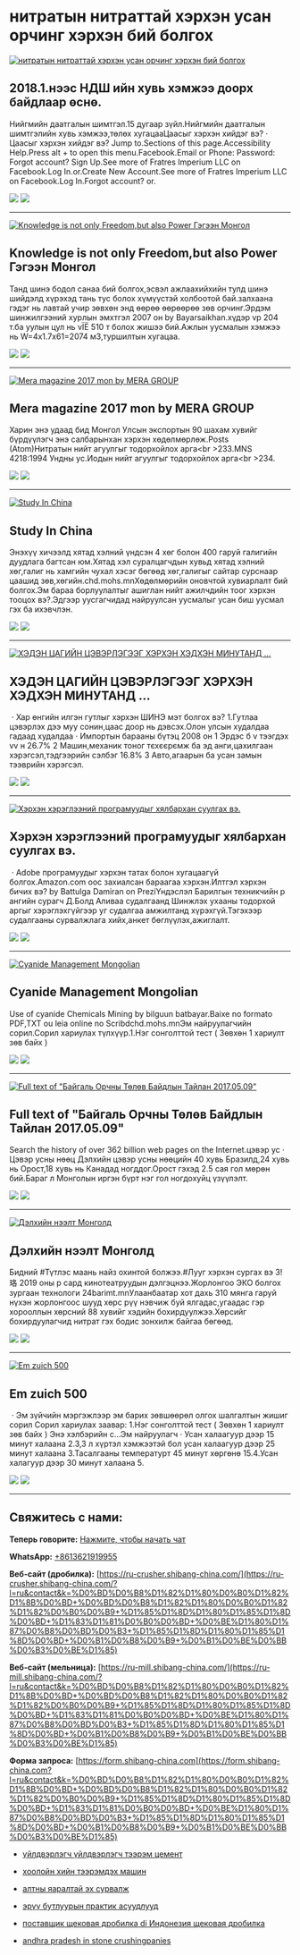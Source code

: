# нитратын нитраттай хэрхэн усан орчинг хэрхэн бий болгох

<a href="https://swt.shibang-china.com/?l=ru&img&k=%D0%BD%D0%B8%D1%82%D1%80%D0%B0%D1%82%D1%8B%D0%BD+%D0%BD%D0%B8%D1%82%D1%80%D0%B0%D1%82%D1%82%D0%B0%D0%B9+%D1%85%D1%8D%D1%80%D1%85%D1%8D%D0%BD+%D1%83%D1%81%D0%B0%D0%BD+%D0%BE%D1%80%D1%87%D0%B8%D0%BD%D0%B3+%D1%85%D1%8D%D1%80%D1%85%D1%8D%D0%BD+%D0%B1%D0%B8%D0%B9+%D0%B1%D0%BE%D0%BB%D0%B3%D0%BE%D1%85" target="_blank">![нитратын нитраттай хэрхэн усан орчинг хэрхэн бий болгох](http://static.shibang-china.com/all-800x300/1505.jpg)</a>

## 2018.1.нээс НДШ ийн хувь хэмжээ доорх байдлаар өснө.
Нийгмийн даатгалын шимтгэл.15 дугаар зүйл.Нийгмийн даатгалын шимтгэлийн хувь хэмжээ,төлөх хугацааЦаасыг хэрхэн хийдэг вэ?&nbsp;&#0183;&#32;Цаасыг хэрхэн хийдэг вэ? Jump to.Sections of this page.Accessibility Help.Press alt + to open this menu.Facebook.Email or Phone: Password: Forgot account? Sign Up.See more of Fratres Imperium LLC on Facebook.Log In.or.Create New Account.See more of Fratres Imperium LLC on Facebook.Log In.Forgot account? or.


<a href="https://whatsapp.shibangsoft.com/WhatsApp.php" target="_blank" title="WhatsApp">![](http://static.shibang-china.com/icon/whatsapp.png)</a> <a href="https://swt.shibang-china.com/?l=ru&icon&k=%D0%BD%D0%B8%D1%82%D1%80%D0%B0%D1%82%D1%8B%D0%BD+%D0%BD%D0%B8%D1%82%D1%80%D0%B0%D1%82%D1%82%D0%B0%D0%B9+%D1%85%D1%8D%D1%80%D1%85%D1%8D%D0%BD+%D1%83%D1%81%D0%B0%D0%BD+%D0%BE%D1%80%D1%87%D0%B8%D0%BD%D0%B3+%D1%85%D1%8D%D1%80%D1%85%D1%8D%D0%BD+%D0%B1%D0%B8%D0%B9+%D0%B1%D0%BE%D0%BB%D0%B3%D0%BE%D1%85" target="_blank">![](http://static.shibang-china.com/icon/chat-ru.png)</a>

---

<a href="https://swt.shibang-china.com/?l=ru&img&k=%D0%BD%D0%B8%D1%82%D1%80%D0%B0%D1%82%D1%8B%D0%BD+%D0%BD%D0%B8%D1%82%D1%80%D0%B0%D1%82%D1%82%D0%B0%D0%B9+%D1%85%D1%8D%D1%80%D1%85%D1%8D%D0%BD+%D1%83%D1%81%D0%B0%D0%BD+%D0%BE%D1%80%D1%87%D0%B8%D0%BD%D0%B3+%D1%85%D1%8D%D1%80%D1%85%D1%8D%D0%BD+%D0%B1%D0%B8%D0%B9+%D0%B1%D0%BE%D0%BB%D0%B3%D0%BE%D1%85" target="_blank">![Knowledge is not only Freedom,but also Power Гэгээн Монгол](http://static.shibang-china.com/all-800x300/1371.jpg)</a>

## Knowledge is not only Freedom,but also Power Гэгээн Монгол
Танд шинэ бодол санаа бий болгох,эсвэл ажлаахийхийн тулд шинэ шийдэлд хүрэхэд тань тус болох хүмүүстэй холбоотой бай.залхаана гэдэг нь лавтай учир зөвхөн энд өөрөө өөрөөрөө зөв орчинг.Эрдэм шинжилгээний хурлын эмхтгэл 2007 он by Bayarsaikhan.хүдэр vp 204 т.ба уулын цул нь v&#207;&#203; 510 т болох жишээ бий.Ажлын уусмалын хэмжээ нь W=4х1.7х61=2074 м3,туршилтын хугацаа.


<a href="https://whatsapp.shibangsoft.com/WhatsApp.php" target="_blank" title="WhatsApp">![](http://static.shibang-china.com/icon/whatsapp.png)</a> <a href="https://swt.shibang-china.com/?l=ru&icon&k=%D0%BD%D0%B8%D1%82%D1%80%D0%B0%D1%82%D1%8B%D0%BD+%D0%BD%D0%B8%D1%82%D1%80%D0%B0%D1%82%D1%82%D0%B0%D0%B9+%D1%85%D1%8D%D1%80%D1%85%D1%8D%D0%BD+%D1%83%D1%81%D0%B0%D0%BD+%D0%BE%D1%80%D1%87%D0%B8%D0%BD%D0%B3+%D1%85%D1%8D%D1%80%D1%85%D1%8D%D0%BD+%D0%B1%D0%B8%D0%B9+%D0%B1%D0%BE%D0%BB%D0%B3%D0%BE%D1%85" target="_blank">![](http://static.shibang-china.com/icon/chat-ru.png)</a>

---

<a href="https://swt.shibang-china.com/?l=ru&img&k=%D0%BD%D0%B8%D1%82%D1%80%D0%B0%D1%82%D1%8B%D0%BD+%D0%BD%D0%B8%D1%82%D1%80%D0%B0%D1%82%D1%82%D0%B0%D0%B9+%D1%85%D1%8D%D1%80%D1%85%D1%8D%D0%BD+%D1%83%D1%81%D0%B0%D0%BD+%D0%BE%D1%80%D1%87%D0%B8%D0%BD%D0%B3+%D1%85%D1%8D%D1%80%D1%85%D1%8D%D0%BD+%D0%B1%D0%B8%D0%B9+%D0%B1%D0%BE%D0%BB%D0%B3%D0%BE%D1%85" target="_blank">![Mera magazine 2017 mon by MERA GROUP](http://static.shibang-china.com/all-800x300/296.jpg)</a>

## Mera magazine 2017 mon by MERA GROUP
Харин энэ удаад бид Монгол Улсын экспортын 90 шахам хувийг бүрдүүлэгч энэ салбарынхан хэрхэн хөдөлмөрлөж.Posts (Atom)Нитратын нийт агуулгыг тодорхойлох арга&lt;br &gt;233.MNS 4218:1994 Ундны ус.Иодын нийт агуулгыг тодорхойлох арга&lt;br &gt;234.


<a href="https://whatsapp.shibangsoft.com/WhatsApp.php" target="_blank" title="WhatsApp">![](http://static.shibang-china.com/icon/whatsapp.png)</a> <a href="https://swt.shibang-china.com/?l=ru&icon&k=%D0%BD%D0%B8%D1%82%D1%80%D0%B0%D1%82%D1%8B%D0%BD+%D0%BD%D0%B8%D1%82%D1%80%D0%B0%D1%82%D1%82%D0%B0%D0%B9+%D1%85%D1%8D%D1%80%D1%85%D1%8D%D0%BD+%D1%83%D1%81%D0%B0%D0%BD+%D0%BE%D1%80%D1%87%D0%B8%D0%BD%D0%B3+%D1%85%D1%8D%D1%80%D1%85%D1%8D%D0%BD+%D0%B1%D0%B8%D0%B9+%D0%B1%D0%BE%D0%BB%D0%B3%D0%BE%D1%85" target="_blank">![](http://static.shibang-china.com/icon/chat-ru.png)</a>

---

<a href="https://swt.shibang-china.com/?l=ru&img&k=%D0%BD%D0%B8%D1%82%D1%80%D0%B0%D1%82%D1%8B%D0%BD+%D0%BD%D0%B8%D1%82%D1%80%D0%B0%D1%82%D1%82%D0%B0%D0%B9+%D1%85%D1%8D%D1%80%D1%85%D1%8D%D0%BD+%D1%83%D1%81%D0%B0%D0%BD+%D0%BE%D1%80%D1%87%D0%B8%D0%BD%D0%B3+%D1%85%D1%8D%D1%80%D1%85%D1%8D%D0%BD+%D0%B1%D0%B8%D0%B9+%D0%B1%D0%BE%D0%BB%D0%B3%D0%BE%D1%85" target="_blank">![Study In China](http://static.shibang-china.com/all-800x300/481.jpg)</a>

## Study In China
Энэхүү хичээлд хятад хэлний үндсэн 4 хөг болон 400 гаруй галигийн дуудлага багтсан юм.Хятад хэл суралцагчдын хувьд хятад хэлний хөг,галиг нь хамгийн чухал хэсэг бөгөөд хөг,галигыг сайтар сурснаар цаашид зөв,хөгийн.chd.mohs.mnХөдөлмөрийн оновчтой хувиарлалт бий болгох.Эм бараа борлуулалтыг ашиглан нийт ажилчдийн тоог хэрхэн тооцох вэ?.Эдгээр уусгагчидад найруулсан уусмалыг усан биш уусмал гэх ба ихэвчлэн.


<a href="https://whatsapp.shibangsoft.com/WhatsApp.php" target="_blank" title="WhatsApp">![](http://static.shibang-china.com/icon/whatsapp.png)</a> <a href="https://swt.shibang-china.com/?l=ru&icon&k=%D0%BD%D0%B8%D1%82%D1%80%D0%B0%D1%82%D1%8B%D0%BD+%D0%BD%D0%B8%D1%82%D1%80%D0%B0%D1%82%D1%82%D0%B0%D0%B9+%D1%85%D1%8D%D1%80%D1%85%D1%8D%D0%BD+%D1%83%D1%81%D0%B0%D0%BD+%D0%BE%D1%80%D1%87%D0%B8%D0%BD%D0%B3+%D1%85%D1%8D%D1%80%D1%85%D1%8D%D0%BD+%D0%B1%D0%B8%D0%B9+%D0%B1%D0%BE%D0%BB%D0%B3%D0%BE%D1%85" target="_blank">![](http://static.shibang-china.com/icon/chat-ru.png)</a>

---

<a href="https://swt.shibang-china.com/?l=ru&img&k=%D0%BD%D0%B8%D1%82%D1%80%D0%B0%D1%82%D1%8B%D0%BD+%D0%BD%D0%B8%D1%82%D1%80%D0%B0%D1%82%D1%82%D0%B0%D0%B9+%D1%85%D1%8D%D1%80%D1%85%D1%8D%D0%BD+%D1%83%D1%81%D0%B0%D0%BD+%D0%BE%D1%80%D1%87%D0%B8%D0%BD%D0%B3+%D1%85%D1%8D%D1%80%D1%85%D1%8D%D0%BD+%D0%B1%D0%B8%D0%B9+%D0%B1%D0%BE%D0%BB%D0%B3%D0%BE%D1%85" target="_blank">![ХЭДЭН ЦАГИЙН ЦЭВЭРЛЭГЭЭГ ХЭРХЭН ХЭДХЭН МИНУТАНД …](http://static.shibang-china.com/all-800x300/1177.jpg)</a>

## ХЭДЭН ЦАГИЙН ЦЭВЭРЛЭГЭЭГ ХЭРХЭН ХЭДХЭН МИНУТАНД …
&nbsp;&#0183;&#32;Хар өнгийн илгэн гутлыг хэрхэн ШИНЭ мэт болгох вэ? 1.Гутлаа цэвэрлэх дээ муу сонин,цаас доор нь дэвсэх.Олон улсын худалдаа гадаад худалдаа&nbsp;&#0183;&#32;Импортын барааны бүтэц 2008 он 1 Эрдэс б v тээгдэх vv н 26.7% 2 Машин,механик тоног тєхєєрємж ба эд анги,цахилгаан хэрэгсэл,тэдгээрийн сэлбэг 16.8% 3 Авто,агаарын ба усан замын тээврийн хэрэгсэл.


<a href="https://whatsapp.shibangsoft.com/WhatsApp.php" target="_blank" title="WhatsApp">![](http://static.shibang-china.com/icon/whatsapp.png)</a> <a href="https://swt.shibang-china.com/?l=ru&icon&k=%D0%BD%D0%B8%D1%82%D1%80%D0%B0%D1%82%D1%8B%D0%BD+%D0%BD%D0%B8%D1%82%D1%80%D0%B0%D1%82%D1%82%D0%B0%D0%B9+%D1%85%D1%8D%D1%80%D1%85%D1%8D%D0%BD+%D1%83%D1%81%D0%B0%D0%BD+%D0%BE%D1%80%D1%87%D0%B8%D0%BD%D0%B3+%D1%85%D1%8D%D1%80%D1%85%D1%8D%D0%BD+%D0%B1%D0%B8%D0%B9+%D0%B1%D0%BE%D0%BB%D0%B3%D0%BE%D1%85" target="_blank">![](http://static.shibang-china.com/icon/chat-ru.png)</a>

---

<a href="https://swt.shibang-china.com/?l=ru&img&k=%D0%BD%D0%B8%D1%82%D1%80%D0%B0%D1%82%D1%8B%D0%BD+%D0%BD%D0%B8%D1%82%D1%80%D0%B0%D1%82%D1%82%D0%B0%D0%B9+%D1%85%D1%8D%D1%80%D1%85%D1%8D%D0%BD+%D1%83%D1%81%D0%B0%D0%BD+%D0%BE%D1%80%D1%87%D0%B8%D0%BD%D0%B3+%D1%85%D1%8D%D1%80%D1%85%D1%8D%D0%BD+%D0%B1%D0%B8%D0%B9+%D0%B1%D0%BE%D0%BB%D0%B3%D0%BE%D1%85" target="_blank">![Хэрхэн хэрэглээний програмуудыг хялбархан суулгах вэ.](http://static.shibang-china.com/all-800x300/828.jpg)</a>

## Хэрхэн хэрэглээний програмуудыг хялбархан суулгах вэ.
&nbsp;&#0183;&#32;Adobe програмуудыг хэрхэн татах болон хугацаагүй болгох.Amazon.com оос захиалсан бараагаа хэрхэн.Илтгэл хэрхэн бичих вэ? by Battulga Damiran on PreziҮндэслэл Барилгын техникчийн р ангийн сурагч Д.Болд Аливаа судалгаанд Шинжлэх ухааны тодорхой аргыг хэрэглэхгүйгээр уг судалгаа амжилтанд хүрэхгүй.Тэгэхээр судалгааны сурвалжлага хийх,анкет бөглүүлэх,ажиглалт.


<a href="https://whatsapp.shibangsoft.com/WhatsApp.php" target="_blank" title="WhatsApp">![](http://static.shibang-china.com/icon/whatsapp.png)</a> <a href="https://swt.shibang-china.com/?l=ru&icon&k=%D0%BD%D0%B8%D1%82%D1%80%D0%B0%D1%82%D1%8B%D0%BD+%D0%BD%D0%B8%D1%82%D1%80%D0%B0%D1%82%D1%82%D0%B0%D0%B9+%D1%85%D1%8D%D1%80%D1%85%D1%8D%D0%BD+%D1%83%D1%81%D0%B0%D0%BD+%D0%BE%D1%80%D1%87%D0%B8%D0%BD%D0%B3+%D1%85%D1%8D%D1%80%D1%85%D1%8D%D0%BD+%D0%B1%D0%B8%D0%B9+%D0%B1%D0%BE%D0%BB%D0%B3%D0%BE%D1%85" target="_blank">![](http://static.shibang-china.com/icon/chat-ru.png)</a>

---

<a href="https://swt.shibang-china.com/?l=ru&img&k=%D0%BD%D0%B8%D1%82%D1%80%D0%B0%D1%82%D1%8B%D0%BD+%D0%BD%D0%B8%D1%82%D1%80%D0%B0%D1%82%D1%82%D0%B0%D0%B9+%D1%85%D1%8D%D1%80%D1%85%D1%8D%D0%BD+%D1%83%D1%81%D0%B0%D0%BD+%D0%BE%D1%80%D1%87%D0%B8%D0%BD%D0%B3+%D1%85%D1%8D%D1%80%D1%85%D1%8D%D0%BD+%D0%B1%D0%B8%D0%B9+%D0%B1%D0%BE%D0%BB%D0%B3%D0%BE%D1%85" target="_blank">![Cyanide Management Mongolian](http://static.shibang-china.com/all-800x300/696.jpg)</a>

## Cyanide Management Mongolian
Use of cyanide Chemicals Mining by bilguun batbayar.Baixe no formato PDF,TXT ou leia online no Scribdchd.mohs.mnЭм найруулагчийн сорил.Сорил хариулах түлхүүр.1.Нэг сонголттой тест ( Зөвхөн 1 хариулт зөв байх )


<a href="https://whatsapp.shibangsoft.com/WhatsApp.php" target="_blank" title="WhatsApp">![](http://static.shibang-china.com/icon/whatsapp.png)</a> <a href="https://swt.shibang-china.com/?l=ru&icon&k=%D0%BD%D0%B8%D1%82%D1%80%D0%B0%D1%82%D1%8B%D0%BD+%D0%BD%D0%B8%D1%82%D1%80%D0%B0%D1%82%D1%82%D0%B0%D0%B9+%D1%85%D1%8D%D1%80%D1%85%D1%8D%D0%BD+%D1%83%D1%81%D0%B0%D0%BD+%D0%BE%D1%80%D1%87%D0%B8%D0%BD%D0%B3+%D1%85%D1%8D%D1%80%D1%85%D1%8D%D0%BD+%D0%B1%D0%B8%D0%B9+%D0%B1%D0%BE%D0%BB%D0%B3%D0%BE%D1%85" target="_blank">![](http://static.shibang-china.com/icon/chat-ru.png)</a>

---

<a href="https://swt.shibang-china.com/?l=ru&img&k=%D0%BD%D0%B8%D1%82%D1%80%D0%B0%D1%82%D1%8B%D0%BD+%D0%BD%D0%B8%D1%82%D1%80%D0%B0%D1%82%D1%82%D0%B0%D0%B9+%D1%85%D1%8D%D1%80%D1%85%D1%8D%D0%BD+%D1%83%D1%81%D0%B0%D0%BD+%D0%BE%D1%80%D1%87%D0%B8%D0%BD%D0%B3+%D1%85%D1%8D%D1%80%D1%85%D1%8D%D0%BD+%D0%B1%D0%B8%D0%B9+%D0%B1%D0%BE%D0%BB%D0%B3%D0%BE%D1%85" target="_blank">![Full text of &quot;Байгаль Орчны Төлөв Байдлын Тайлан 2017.05.09&quot;](http://static.shibang-china.com/all-800x300/465.jpg)</a>

## Full text of &quot;Байгаль Орчны Төлөв Байдлын Тайлан 2017.05.09&quot;
Search the history of over 362 billion web pages on the Internet.цэвэр ус&nbsp;&#0183;&#32;Цэвэр усны нөөц Дэлхийн цэвэр усны нөөцийн 40 хувь Бразилд,24 хувь нь Орост,18 хувь нь Канадад ногддог.Орост гэхэд 2.5 сая гол мөрөн бий.Бараг л Монголын иргэн бүрт нэг гол ногдохуйц үзүүлэлт.


<a href="https://whatsapp.shibangsoft.com/WhatsApp.php" target="_blank" title="WhatsApp">![](http://static.shibang-china.com/icon/whatsapp.png)</a> <a href="https://swt.shibang-china.com/?l=ru&icon&k=%D0%BD%D0%B8%D1%82%D1%80%D0%B0%D1%82%D1%8B%D0%BD+%D0%BD%D0%B8%D1%82%D1%80%D0%B0%D1%82%D1%82%D0%B0%D0%B9+%D1%85%D1%8D%D1%80%D1%85%D1%8D%D0%BD+%D1%83%D1%81%D0%B0%D0%BD+%D0%BE%D1%80%D1%87%D0%B8%D0%BD%D0%B3+%D1%85%D1%8D%D1%80%D1%85%D1%8D%D0%BD+%D0%B1%D0%B8%D0%B9+%D0%B1%D0%BE%D0%BB%D0%B3%D0%BE%D1%85" target="_blank">![](http://static.shibang-china.com/icon/chat-ru.png)</a>

---

<a href="https://swt.shibang-china.com/?l=ru&img&k=%D0%BD%D0%B8%D1%82%D1%80%D0%B0%D1%82%D1%8B%D0%BD+%D0%BD%D0%B8%D1%82%D1%80%D0%B0%D1%82%D1%82%D0%B0%D0%B9+%D1%85%D1%8D%D1%80%D1%85%D1%8D%D0%BD+%D1%83%D1%81%D0%B0%D0%BD+%D0%BE%D1%80%D1%87%D0%B8%D0%BD%D0%B3+%D1%85%D1%8D%D1%80%D1%85%D1%8D%D0%BD+%D0%B1%D0%B8%D0%B9+%D0%B1%D0%BE%D0%BB%D0%B3%D0%BE%D1%85" target="_blank">![Дэлхийн нээлт Монголд](http://static.shibang-china.com/all-800x300/614.jpg)</a>

## Дэлхийн нээлт Монголд
Бидний #Түтлэс маань найз охинтой болжээ.#Лууг хэрхэн сургах вэ 3! 珞 2019 оны р сард кинотеатруудын дэлгэцнээ.Жорлонгоо ЭКО болгох зургаан технологи 24barimt.mnУлаанбаатар хот дахь 310 мянга гаруй нүхэн жорлонгоос шууд хөрс рүү нэвчиж буй ялгадас,угаадас гэр хорооллын хөрсний 88 хувийг хэдийн бохирдуулжээ.Хөрсийг бохирдуулагчид нитрат гэх бодис зонхилж байгаа бөгөөд.


<a href="https://whatsapp.shibangsoft.com/WhatsApp.php" target="_blank" title="WhatsApp">![](http://static.shibang-china.com/icon/whatsapp.png)</a> <a href="https://swt.shibang-china.com/?l=ru&icon&k=%D0%BD%D0%B8%D1%82%D1%80%D0%B0%D1%82%D1%8B%D0%BD+%D0%BD%D0%B8%D1%82%D1%80%D0%B0%D1%82%D1%82%D0%B0%D0%B9+%D1%85%D1%8D%D1%80%D1%85%D1%8D%D0%BD+%D1%83%D1%81%D0%B0%D0%BD+%D0%BE%D1%80%D1%87%D0%B8%D0%BD%D0%B3+%D1%85%D1%8D%D1%80%D1%85%D1%8D%D0%BD+%D0%B1%D0%B8%D0%B9+%D0%B1%D0%BE%D0%BB%D0%B3%D0%BE%D1%85" target="_blank">![](http://static.shibang-china.com/icon/chat-ru.png)</a>

---

<a href="https://swt.shibang-china.com/?l=ru&img&k=%D0%BD%D0%B8%D1%82%D1%80%D0%B0%D1%82%D1%8B%D0%BD+%D0%BD%D0%B8%D1%82%D1%80%D0%B0%D1%82%D1%82%D0%B0%D0%B9+%D1%85%D1%8D%D1%80%D1%85%D1%8D%D0%BD+%D1%83%D1%81%D0%B0%D0%BD+%D0%BE%D1%80%D1%87%D0%B8%D0%BD%D0%B3+%D1%85%D1%8D%D1%80%D1%85%D1%8D%D0%BD+%D0%B1%D0%B8%D0%B9+%D0%B1%D0%BE%D0%BB%D0%B3%D0%BE%D1%85" target="_blank">![Em zuich 500](http://static.shibang-china.com/all-800x300/1150.jpg)</a>

## Em zuich 500
&nbsp;&#0183;&#32;Эм зүйчийн мэргэжлээр эм барих зөвшөөрөл олгох шалгалтын жишиг сорил Сорил хариулах заавар: 1.Нэг сонголттой тест ( Зөвхөн 1 хариулт зөв байх ) Энэ хэлбэрийн с…Эм найруулагч&nbsp;&#0183;&#32;Усан халаагуур дээр 15 минут халаана 2.3,3 л хүртэл хэмжээтэй бол усан халаагуур дээр 25 минут халаана 3.Тасалгааны температурт 45 минут хөргөнө 15.4.Усан халагуур дээр 30 минут халаана 5.


<a href="https://whatsapp.shibangsoft.com/WhatsApp.php" target="_blank" title="WhatsApp">![](http://static.shibang-china.com/icon/whatsapp.png)</a> <a href="https://swt.shibang-china.com/?l=ru&icon&k=%D0%BD%D0%B8%D1%82%D1%80%D0%B0%D1%82%D1%8B%D0%BD+%D0%BD%D0%B8%D1%82%D1%80%D0%B0%D1%82%D1%82%D0%B0%D0%B9+%D1%85%D1%8D%D1%80%D1%85%D1%8D%D0%BD+%D1%83%D1%81%D0%B0%D0%BD+%D0%BE%D1%80%D1%87%D0%B8%D0%BD%D0%B3+%D1%85%D1%8D%D1%80%D1%85%D1%8D%D0%BD+%D0%B1%D0%B8%D0%B9+%D0%B1%D0%BE%D0%BB%D0%B3%D0%BE%D1%85" target="_blank">![](http://static.shibang-china.com/icon/chat-ru.png)</a>

---
## Свяжитесь с нами:

**Теперь говорите:** [Нажмите, чтобы начать чат](https://swt.shibang-china.com?l=ru&contact&k=%D0%BD%D0%B8%D1%82%D1%80%D0%B0%D1%82%D1%8B%D0%BD+%D0%BD%D0%B8%D1%82%D1%80%D0%B0%D1%82%D1%82%D0%B0%D0%B9+%D1%85%D1%8D%D1%80%D1%85%D1%8D%D0%BD+%D1%83%D1%81%D0%B0%D0%BD+%D0%BE%D1%80%D1%87%D0%B8%D0%BD%D0%B3+%D1%85%D1%8D%D1%80%D1%85%D1%8D%D0%BD+%D0%B1%D0%B8%D0%B9+%D0%B1%D0%BE%D0%BB%D0%B3%D0%BE%D1%85)

**WhatsApp:**  [+8613621919955](https://whatsapp.shibangsoft.com/WhatsApp.php)

**Веб-сайт (дробилка):** [https://ru-crusher.shibang-china.com/](https://ru-crusher.shibang-china.com/?l=ru&contact&k=%D0%BD%D0%B8%D1%82%D1%80%D0%B0%D1%82%D1%8B%D0%BD+%D0%BD%D0%B8%D1%82%D1%80%D0%B0%D1%82%D1%82%D0%B0%D0%B9+%D1%85%D1%8D%D1%80%D1%85%D1%8D%D0%BD+%D1%83%D1%81%D0%B0%D0%BD+%D0%BE%D1%80%D1%87%D0%B8%D0%BD%D0%B3+%D1%85%D1%8D%D1%80%D1%85%D1%8D%D0%BD+%D0%B1%D0%B8%D0%B9+%D0%B1%D0%BE%D0%BB%D0%B3%D0%BE%D1%85)

**Веб-сайт (мельница):** [https://ru-mill.shibang-china.com/](https://ru-mill.shibang-china.com/?l=ru&contact&k=%D0%BD%D0%B8%D1%82%D1%80%D0%B0%D1%82%D1%8B%D0%BD+%D0%BD%D0%B8%D1%82%D1%80%D0%B0%D1%82%D1%82%D0%B0%D0%B9+%D1%85%D1%8D%D1%80%D1%85%D1%8D%D0%BD+%D1%83%D1%81%D0%B0%D0%BD+%D0%BE%D1%80%D1%87%D0%B8%D0%BD%D0%B3+%D1%85%D1%8D%D1%80%D1%85%D1%8D%D0%BD+%D0%B1%D0%B8%D0%B9+%D0%B1%D0%BE%D0%BB%D0%B3%D0%BE%D1%85)

**Форма запроса:** [https://form.shibang-china.com](https://form.shibang-china.com?l=ru&contact&k=%D0%BD%D0%B8%D1%82%D1%80%D0%B0%D1%82%D1%8B%D0%BD+%D0%BD%D0%B8%D1%82%D1%80%D0%B0%D1%82%D1%82%D0%B0%D0%B9+%D1%85%D1%8D%D1%80%D1%85%D1%8D%D0%BD+%D1%83%D1%81%D0%B0%D0%BD+%D0%BE%D1%80%D1%87%D0%B8%D0%BD%D0%B3+%D1%85%D1%8D%D1%80%D1%85%D1%8D%D0%BD+%D0%B1%D0%B8%D0%B9+%D0%B1%D0%BE%D0%BB%D0%B3%D0%BE%D1%85)

* [үйлдвэрлэгч үйлдвэрлэгч тээрэм цемент](../126/%D2%AF%D0%B9%D0%BB%D0%B4%D0%B2%D1%8D%D1%80%D0%BB%D1%8D%D0%B3%D1%87%20%D2%AF%D0%B9%D0%BB%D0%B4%D0%B2%D1%8D%D1%80%D0%BB%D1%8D%D0%B3%D1%87%20%D1%82%D1%8D%D1%8D%D1%80%D1%8D%D0%BC%20%D1%86%D0%B5%D0%BC%D0%B5%D0%BD%D1%82.md)

* [хоолойн хийн тээрэмдэх машин](../127/%D1%85%D0%BE%D0%BE%D0%BB%D0%BE%D0%B9%D0%BD%20%D1%85%D0%B8%D0%B9%D0%BD%20%D1%82%D1%8D%D1%8D%D1%80%D1%8D%D0%BC%D0%B4%D1%8D%D1%85%20%D0%BC%D0%B0%D1%88%D0%B8%D0%BD.md)

* [алтны яаралтай эх сурвалж](../129/%D0%B0%D0%BB%D1%82%D0%BD%D1%8B%20%D1%8F%D0%B0%D1%80%D0%B0%D0%BB%D1%82%D0%B0%D0%B9%20%D1%8D%D1%85%20%D1%81%D1%83%D1%80%D0%B2%D0%B0%D0%BB%D0%B6.md)

* [эрүү бутлуурын практик асуудлууд](../127/%D1%8D%D1%80%D2%AF%D2%AF%20%D0%B1%D1%83%D1%82%D0%BB%D1%83%D1%83%D1%80%D1%8B%D0%BD%20%D0%BF%D1%80%D0%B0%D0%BA%D1%82%D0%B8%D0%BA%20%D0%B0%D1%81%D1%83%D1%83%D0%B4%D0%BB%D1%83%D1%83%D0%B4.md)

* [поставщик щековая дробилка di Индонезия щековая дробилка](../126/%D0%BF%D0%BE%D1%81%D1%82%D0%B0%D0%B2%D1%89%D0%B8%D0%BA%20%D1%89%D0%B5%D0%BA%D0%BE%D0%B2%D0%B0%D1%8F%20%D0%B4%D1%80%D0%BE%D0%B1%D0%B8%D0%BB%D0%BA%D0%B0%20di%20%D0%98%D0%BD%D0%B4%D0%BE%D0%BD%D0%B5%D0%B7%D0%B8%D1%8F%20%D1%89%D0%B5%D0%BA%D0%BE%D0%B2%D0%B0%D1%8F%20%D0%B4%D1%80%D0%BE%D0%B1%D0%B8%D0%BB%D0%BA%D0%B0.md)

* [andhra pradesh in stone crushingpanies](../129/andhra%20pradesh%20in%20stone%20crushingpanies.md)